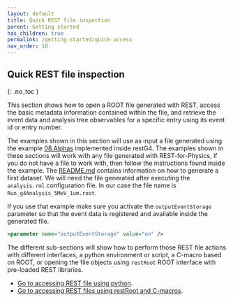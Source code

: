 ```yaml
---
layout: default
title: Quick REST file inspection
parent: Getting started
has_children: true
permalink: /getting-started/quick-access
nav_order: 10
---
```


## Quick REST file inspection
{: .no_toc }

This section shows how to open a ROOT file generated with REST, access the basic metadata information contained within the file, and retrieve the event data and analysis tree observables for a specific entry using its event id or entry number.

The examples shown in this section will use as input a file generated using the example [08.Alphas](https://github.com/rest-for-physics/restG4/tree/master/examples/08.Alphas) implemented inside restG4. The examples shown in these sections will work with any file generated with REST-for-Physics, if you do not have a file to work with, then follow the instructions found inside the example. The [README.md](https://github.com/rest-for-physics/restG4/tree/master/examples/08.Alphas/README.md) contains information on how to generate a first dataset. We will need the file generated after executing the `analysis.rml` configuration file. In our case the file name is `Run_g4Analysis_5MeV_1um.root`.

If you use that example make sure you activate the `outputEventStorage` parameter so that the event data is registered and available inside the generated file.

```xml
<parameter name="outputEventStorage" value="on" />
```

The different sub-sections will show how to perform those REST file actions with different interfaces, a python environment or script, a C-macro based on ROOT, or opening the file objects using `restRoot` ROOT interface with pre-loaded REST libraries.

- [Go to accessing REST file using python](quick-data-inspection-pyROOT.md).
- [Go to accessing REST files using restRoot and C-macros](quick-data-inspection-restRoot.md).
